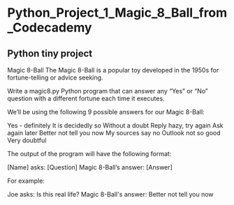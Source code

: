 # Python_Project_1_Magic_8_Ball_from_Codecademy

## Python tiny project 

Magic 8-Ball
The Magic 8-Ball is a popular toy developed in the 1950s for fortune-telling or advice seeking.

Write a magic8.py Python program that can answer any “Yes” or “No” question with a different fortune each time it executes.

We’ll be using the following 9 possible answers for our Magic 8-Ball:

Yes - definitely
It is decidedly so
Without a doubt
Reply hazy, try again
Ask again later
Better not tell you now
My sources say no
Outlook not so good
Very doubtful

The output of the program will have the following format:

[Name] asks: [Question]
Magic 8-Ball’s answer: [Answer]


For example:

Joe asks: Is this real life?
Magic 8-Ball's answer: Better not tell you now
